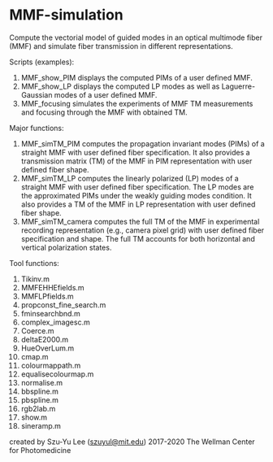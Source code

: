 # MMF-simulation
Compute the vectorial model of guided modes in an optical multimode fiber (MMF) and simulate fiber transmission in different representations.

Scripts (examples):
1. MMF_show_PIM displays the computed PIMs of a user defined MMF.
2. MMF_show_LP displays the computed LP modes as well as Laguerre-Gaussian modes of a user defined MMF.
3. MMF_focusing simulates the experiments of MMF TM measurements and focusing through the MMF with obtained TM.

Major functions:
1. MMF_simTM_PIM computes the propagation invariant modes (PIMs) of a straight MMF with user defined fiber specification. It also provides a transmission matrix (TM) of the MMF in PIM representation with user defined fiber shape.
2. MMF_simTM_LP computes the linearly polarized (LP) modes of a straight MMF with user defined fiber specification. The LP modes are the approximated PIMs under the weakly guiding modes condition. It also provides a TM of the MMF in LP representation with user defined fiber shape.
3. MMF_simTM_camera computes the full TM of the MMF in experimental recording representation (e.g., camera pixel grid) with user defined fiber specification and shape. The full TM accounts for both horizontal and vertical polarization states.

Tool functions:
1. Tikinv.m
2. MMFEHHEfields.m
3. MMFLPfields.m
4. propconst_fine_search.m
5. fminsearchbnd.m 
6. complex_imagesc.m
7. Coerce.m
8. deltaE2000.m
9. HueOverLum.m
10. cmap.m
11. colourmappath.m
12. equalisecolourmap.m
13. normalise.m
14. bbspline.m
15. pbspline.m
16. rgb2lab.m
17. show.m
18. sineramp.m


created by Szu-Yu Lee (szuyul@mit.edu) 2017-2020
The Wellman Center for Photomedicine
